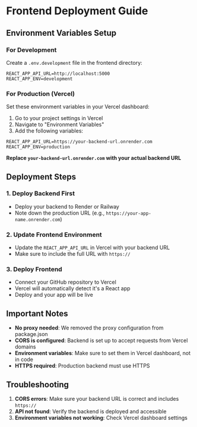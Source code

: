 # Frontend Deployment Guide

## Environment Variables Setup

### For Development
Create a `.env.development` file in the frontend directory:
```
REACT_APP_API_URL=http://localhost:5000
REACT_APP_ENV=development
```

### For Production (Vercel)
Set these environment variables in your Vercel dashboard:

1. Go to your project settings in Vercel
2. Navigate to "Environment Variables"
3. Add the following variables:

```
REACT_APP_API_URL=https://your-backend-url.onrender.com
REACT_APP_ENV=production
```

**Replace `your-backend-url.onrender.com` with your actual backend URL**

## Deployment Steps

### 1. Deploy Backend First
- Deploy your backend to Render or Railway
- Note down the production URL (e.g., `https://your-app-name.onrender.com`)

### 2. Update Frontend Environment
- Update the `REACT_APP_API_URL` in Vercel with your backend URL
- Make sure to include the full URL with `https://`

### 3. Deploy Frontend
- Connect your GitHub repository to Vercel
- Vercel will automatically detect it's a React app
- Deploy and your app will be live

## Important Notes

- **No proxy needed**: We removed the proxy configuration from package.json
- **CORS is configured**: Backend is set up to accept requests from Vercel domains
- **Environment variables**: Make sure to set them in Vercel dashboard, not in code
- **HTTPS required**: Production backend must use HTTPS

## Troubleshooting

1. **CORS errors**: Make sure your backend URL is correct and includes `https://`
2. **API not found**: Verify the backend is deployed and accessible
3. **Environment variables not working**: Check Vercel dashboard settings 